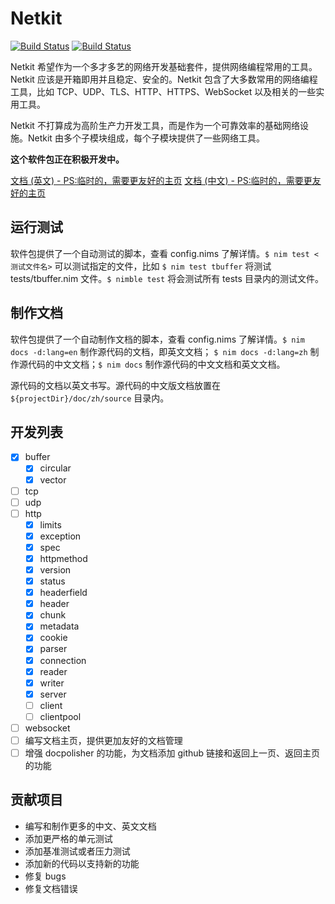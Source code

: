 Netkit 
==========

[![Build Status](https://travis-ci.org/iocrate/netkit.svg?branch=master)](https://travis-ci.org/iocrate/netkit)
[![Build Status](https://dev.azure.com/iocrate/netkit/_apis/build/status/iocrate.netkit?branchName=master)](https://dev.azure.com/iocrate/netkit/_build/latest?definitionId=1&branchName=master)

Netkit 希望作为一个多才多艺的网络开发基础套件，提供网络编程常用的工具。Netkit 应该是开箱即用并且稳定、安全的。Netkit 包含了大多数常用的网络编程工具，比如 TCP、UDP、TLS、HTTP、HTTPS、WebSocket 以及相关的一些实用工具。

Netkit 不打算成为高阶生产力开发工具，而是作为一个可靠效率的基础网络设施。Netkit 由多个子模块组成，每个子模块提供了一些网络工具。

**这个软件包正在积极开发中。**

[文档 (英文) - PS:临时的，需要更友好的主页](https://iocrate.github.io/netkit.html)
[文档 (中文) - PS:临时的，需要更友好的主页](https://iocrate.github.io/zh/netkit.html)

运行测试
---------

软件包提供了一个自动测试的脚本，查看 config.nims 了解详情。``$ nim test <测试文件名>`` 可以测试指定的文件，比如 ``$ nim test tbuffer`` 将测试 tests/tbuffer.nim 文件。``$ nimble test`` 将会测试所有 tests 目录内的测试文件。

制作文档
---------

软件包提供了一个自动制作文档的脚本，查看 config.nims 了解详情。``$ nim docs -d:lang=en`` 制作源代码的文档，即英文文档； ``$ nim docs -d:lang=zh`` 制作源代码的中文文档；``$ nim docs`` 制作源代码的中文文档和英文文档。

源代码的文档以英文书写。源代码的中文版文档放置在 ``${projectDir}/doc/zh/source`` 目录内。

开发列表
---------

- [x] buffer
    - [x] circular
    - [x] vector
- [ ] tcp
- [ ] udp
- [ ] http
    - [x] limits
    - [x] exception
    - [x] spec
    - [x] httpmethod
    - [x] version
    - [x] status
    - [x] headerfield
    - [x] header
    - [x] chunk
    - [x] metadata
    - [x] cookie
    - [x] parser
    - [x] connection
    - [x] reader
    - [x] writer
    - [x] server
    - [ ] client
    - [ ] clientpool
- [ ] websocket
- [ ] 编写文档主页，提供更加友好的文档管理
- [ ] 增强 docpolisher 的功能，为文档添加 github 链接和返回上一页、返回主页的功能

贡献项目
-----------

- 编写和制作更多的中文、英文文档
- 添加更严格的单元测试
- 添加基准测试或者压力测试
- 添加新的代码以支持新的功能
- 修复 bugs
- 修复文档错误
